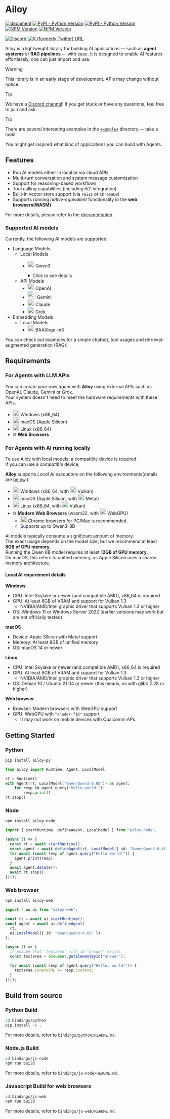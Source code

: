 # Ailoy

[![document](https://img.shields.io/badge/document-latest-2ea44f?color=5a9cae)](https://brekkylab.github.io/ailoy/)
[![PyPI - Python Version](https://img.shields.io/pypi/pyversions/ailoy-py)](https://pypi.org/project/ailoy-py/)
[![PyPI - Python Version](https://img.shields.io/pypi/v/ailoy-py?color=blue)](https://pypi.org/project/ailoy-py/)
[![NPM Version](<https://img.shields.io/npm/v/ailoy-node?label=npm(node)&color=339933>)](https://www.npmjs.com/package/ailoy-node)
[![NPM Version](<https://img.shields.io/npm/v/ailoy-node?label=npm(web)&color=654ff0>)](https://www.npmjs.com/package/ailoy-node)

[![Discord](https://img.shields.io/badge/Discord-7289DA?logo=discord&logoColor=white)](https://discord.gg/27rx3EJy3P)
[![X (formerly Twitter) URL](https://img.shields.io/twitter/url?url=https%3A%2F%2Fx.com%2Failoy_co)](https://x.com/ailoy_co)


Ailoy is a lightweight library for building AI applications — such as **agent systems** or **RAG pipelines** — with ease. It is designed to enable AI features effortlessly, one can just import and use.

> [!WARNING]
> This library is in an early stage of development. APIs may change without notice.

> [!TIP]
> We have a [Discord channel](https://discord.gg/27rx3EJy3P)! If you get stuck or have any questions, feel free to join and ask.

> [!TIP]
> There are several interesting examples in the [`examples`](./examples) directory — take a look!
>
> You might get inspired what kind of applications you can build with Agents.

## Features

- Run AI models either in local or via cloud APIs
- Multi-turn conversation and system message customization
- Support for reasoning-based workflows
- Tool calling capabilities (including `MCP` integration)
- Built-in vector store support (via `Faiss` or `ChromaDB`)
- Supports running _native-equivalent_ functionality in the **web browsers(WASM)**

For more details, please refer to the [documentation](https://brekkylab.github.io/ailoy/).

### Supported AI models

Currently, the following AI models are supported:

- Language Models
  - Local Models
    - <img src="https://github.com/user-attachments/assets/177461a2-7a0e-4449-b5a0-8d7028349607" width="20" height="20"> Qwen3
      <details>
        <summary>Click to see details</summary><p>
          
        - `Qwen/Qwen3-0.6B`
        - `Qwen/Qwen3-1.7B`
        - `Qwen/Qwen3-4B`
        - `Qwen/Qwen3-8B`
        - `Qwen/Qwen3-14B`
        - `Qwen/Qwen3-32B`
        - `Qwen/Qwen3-30B-A3B` (MoE)
        </p>
      </details>
  - API Models
    - <img src="https://github.com/user-attachments/assets/ffc93fe4-a345-4525-bf19-0f1419af08f8" width="20" height="20"> OpenAI
    - <img src="https://github.com/user-attachments/assets/6fc0015d-090d-4642-a056-3fbc1f66b599" width="25" height="25"> Gemini
    - <img src="https://github.com/user-attachments/assets/94855f00-a640-40e2-b3b6-9481d6bfd910" width="20" height="20"> Claude
    - <img src="https://github.com/user-attachments/assets/aaf28fe3-9b1e-479d-9631-986afc8b5b66" width="20" height="20"> Grok
- Embedding Models
  - Local Models
    - <img src="https://bge-model.com/_static/bge_logo.jpeg" width="20" height="20"> BAAI/bge-m3

You can check out examples for a simple chatbot, tool usages and retrieval-augmented generation (RAG).

## Requirements

### For Agents with LLM APIs

You can create _your own agent_ with **Ailoy** using external APIs such as OpenAI, Claude, Gemini or Grok.  
Your system doesn't need to meet the hardware requirements with these APIs.

- <img width="20" height="20" alt="image" src="https://github.com/user-attachments/assets/22661c5c-43a1-4ab8-9281-a9b5ad43cefb" /> Windows (x86_64)
- <img width="20" height="20" alt="image" src="https://github.com/user-attachments/assets/1e77e2be-4a6e-42a5-866d-e4bd1b5a7bb7" /> macOS (Apple Silicon)
- <img width="20" height="20" alt="image" src="https://github.com/user-attachments/assets/1877d447-66e7-4796-994c-d0242475a1d0" /> Linux (x86_64)
- 🌐 **Web Browsers**

### For Agents with AI running locally

To use Ailoy with local models, a compatible device is required.  
If you can use a _compatible_ device,

**Ailoy** supports _Local AI executions_ on the following environments(details are [below](#local-ai-requirement-details).):

- <img width="20" height="20" alt="image" src="https://github.com/user-attachments/assets/22661c5c-43a1-4ab8-9281-a9b5ad43cefb" /> Windows (x86_64, with <img width="20" height="20" alt="image" src="https://github.com/user-attachments/assets/2dde8002-f2fb-4ed1-a83c-9dd3b8a2b8bd" /> Vulkan)
- <img width="20" height="20" alt="image" src="https://github.com/user-attachments/assets/1e77e2be-4a6e-42a5-866d-e4bd1b5a7bb7" /> macOS (Apple Silicon, with <img width="20" height="20" alt="image" src="https://github.com/user-attachments/assets/0bf3a719-b221-4d05-8a9e-3a37673a401d" />
  Metal)
- <img width="20" height="20" alt="image" src="https://github.com/user-attachments/assets/1877d447-66e7-4796-994c-d0242475a1d0" /> Linux (x86_64, with <img width="20" height="20" alt="image" src="https://github.com/user-attachments/assets/2dde8002-f2fb-4ed1-a83c-9dd3b8a2b8bd" /> Vulkan)
- 🌐 **Modern Web Browsers** (wasm32, with <img width="20" height="20" alt="image" src="https://github.com/user-attachments/assets/74ac8877-0265-48fe-9939-a256ce79d2d8" /> WebGPU)
  - <img src="https://github.com/user-attachments/assets/4cc0058b-92c0-4cb2-8179-3d5416ed3196" width="20" height="20"> Chrome browsers for PC/Mac is recommended.
  - Supports up to Qwen3-8B

AI models typically consume a significant amount of memory.  
The exact usage depends on the model size, but we recommend at least **8GB of GPU memory**.  
Running the Qwen 8B model requires at least **12GB of GPU memory**.  
On macOS, this refers to unified memory, as Apple Silicon uses a shared memory architecture.

#### Local AI requirement details

**Windows**

- CPU: Intel Skylake or newer (and compatible AMD), x86_64 is required
- GPU: At least 8GB of VRAM and support for Vulkan 1.3
  - NVIDIA/AMD/Intel graphic driver that supports Vulkan 1.3 or higher
- OS: Windows 11 or Windows Server 2022 (earlier versions may work but are not officially tested)

**macOS**

- Device: Apple Silicon with Metal support
- Memory: At least 8GB of unified memory
- OS: macOS 14 or newer

**Linux**

- CPU: Intel Skylake or newer (and compatible AMD), x86_64 is required
- GPU: At least 8GB of VRAM and support for Vulkan 1.3
  - NVIDIA/AMD/Intel graphic driver that supports Vulkan 1.3 or higher
- OS: Debian 10 / Ubuntu 21.04 or newer (this means, os with glibc 2.28 or higher)

**Web browser**

- Browser: Modern browsers with WebGPU support
- GPU: WebGPU with `"shader-f16"` support
  - It may not work on mobile devices with Qualcomm APs.

## Getting Started

### Python

```sh
pip install ailoy-py
```

```python
from ailoy import Runtime, Agent, LocalModel

rt = Runtime()
with Agent(rt, LocalModel("Qwen/Qwen3-0.6B")) as agent:
    for resp in agent.query("Hello world!"):
        resp.print()
rt.stop()
```

### Node

```sh
npm install ailoy-node
```

```typescript
import { startRuntime, defineAgent, LocalModel } from "ailoy-node";

(async () => {
  const rt = await startRuntime();
  const agent = await defineAgent(rt, LocalModel({ id: "Qwen/Qwen3-0.6B" }));
  for await (const resp of agent.query("Hello world!")) {
    agent.print(resp);
  }
  await agent.delete();
  await rt.stop();
})();
```

### Web browser

```sh
npm install ailoy-web
```

```typescript
import * as ai from "ailoy-web";

const rt = await ai.startRuntime();
const agent = await ai.defineAgent(
  rt,
  ai.LocalModel({ id: "Qwen/Qwen3-0.6B" })
);

(async () => {
  // Assume that `textarea` with id "answer" exists
  const textarea = document.getElementById("answer");

  for await (const resp of agent.query("Hello, world!")) {
    textarea.innerHTML += resp.content;
  }
})();
```

## Build from source

### Python Build

```bash
cd bindings/python
pip install -e .
```

For more details, refer to `bindings/python/README.md`.

### Node.js Build

```bash
cd bindings/js-node
npm run build
```

For more details, refer to `bindings/js-node/README.md`.

### Javascript Build for web browsers

```bash
cd bindings/js-web
npm run build
```

For more details, refer to `bindings/js-web/README.md`.
